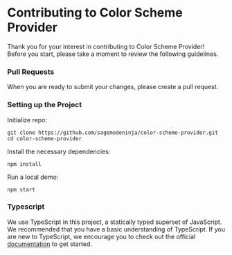 # Contributing to Color Scheme Provider

Thank you for your interest in contributing to Color Scheme Provider!\
Before you start, please take a moment to review the following guidelines.

### Pull Requests

When you are ready to submit your changes, please create a pull request.

### Setting up the Project

Initialize repo:

```cli
git clone https://github.com/sagemodeninja/color-scheme-provider.git
cd color-scheme-provider
```

Install the necessary dependencies:

```
npm install
```

Run a local demo:

```
npm start
```

### Typescript

We use TypeScript in this project, a statically typed superset of JavaScript. We recommended that you have a basic understanding of TypeScript. If you are new to TypeScript, we encourage you to check out the official [documentation](https://www.typescriptlang.org/docs/) to get started.
